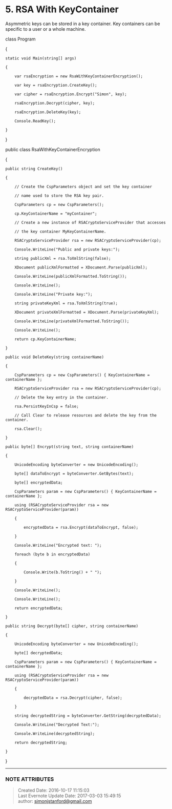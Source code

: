 # 5\. RSA With KeyContainer

Asymmetric keys can be stored in a key container. Key containers can be
specific to a user or a whole machine.

  

  

class Program

{

    static void Main(string[] args)

    {

        var rsaEncryption = new RsaWithKeyContainerEncryption();

        var key = rsaEncryption.CreateKey();

        var cipher = rsaEncryption.Encrypt("Simon", key);

        rsaEncryption.Decrypt(cipher, key);

        rsaEncryption.DeleteKey(key);

        Console.ReadKey();

    }

}

public class RsaWithKeyContainerEncryption

{

    public string CreateKey()

    {

        // Create the CspParameters object and set the key container

        // name used to store the RSA key pair.

        CspParameters cp = new CspParameters();

        cp.KeyContainerName = "myContainer";

        // Create a new instance of RSACryptoServiceProvider that accesses

        // the key container MyKeyContainerName.

        RSACryptoServiceProvider rsa = new RSACryptoServiceProvider(cp);

        Console.WriteLine("Public and private keys:");

        string publicXml = rsa.ToXmlString(false);

        XDocument publicXmlFormatted = XDocument.Parse(publicXml);

        Console.WriteLine(publicXmlFormatted.ToString());

        Console.WriteLine();

        Console.WriteLine("Private key:");

        string privateKeyXml = rsa.ToXmlString(true);

        XDocument privateXmlFormatted = XDocument.Parse(privateKeyXml);

        Console.WriteLine(privateXmlFormatted.ToString());

        Console.WriteLine();

        return cp.KeyContainerName;

    }

    public void DeleteKey(string containerName)

    {

        CspParameters cp = new CspParameters() { KeyContainerName = containerName };

        RSACryptoServiceProvider rsa = new RSACryptoServiceProvider(cp);

        // Delete the key entry in the container.

        rsa.PersistKeyInCsp = false;

        // Call Clear to release resources and delete the key from the container.

        rsa.Clear();

    }

    public byte[] Encrypt(string text, string containerName)

    {

        UnicodeEncoding byteConverter = new UnicodeEncoding();

        byte[] dataToEncrypt = byteConverter.GetBytes(text);

        byte[] encryptedData;

        CspParameters param = new CspParameters() { KeyContainerName = containerName };

        using (RSACryptoServiceProvider rsa = new RSACryptoServiceProvider(param))

        {

            encryptedData = rsa.Encrypt(dataToEncrypt, false);

        }

        Console.WriteLine("Encrypted text: ");

        foreach (byte b in encryptedData)

        {

            Console.Write(b.ToString() + " ");

        }

        Console.WriteLine();

        Console.WriteLine();

        return encryptedData;

    }

    public string Decrypt(byte[] cipher, string containerName)

    {

        UnicodeEncoding byteConverter = new UnicodeEncoding();

        byte[] decryptedData;

        CspParameters param = new CspParameters() { KeyContainerName = containerName };

        using (RSACryptoServiceProvider rsa = new RSACryptoServiceProvider(param))

        {

            decryptedData = rsa.Decrypt(cipher, false);

        }

        string decryptedString = byteConverter.GetString(decryptedData);

        Console.WriteLine("Decrypted Text:");

        Console.WriteLine(decryptedString);

        return decryptedString;

    }

}

  


---
### NOTE ATTRIBUTES
>Created Date: 2016-10-17 11:15:03  
>Last Evernote Update Date: 2017-03-03 15:49:15  
>author: simonjstanford@gmail.com  
<!--stackedit_data:
eyJoaXN0b3J5IjpbMTg4NjM0OTU3NV19
-->